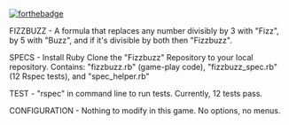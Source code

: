 [![forthebadge](https://forthebadge.com/images/badges/made-with-ruby.svg)](https://forthebadge.com)

FIZZBUZZ - 
  A formula that replaces any number divisibly by 3 with "Fizz", by 5 with "Buzz", and if it's divisible by both then "Fizzbuzz".

SPECS - 
  Install Ruby 
  Clone the "Fizzbuzz" Repository to your local repository. 
  Contains: "fizzbuzz.rb" (game-play code), "fizzbuzz_spec.rb" (12 Rspec tests), and "spec_helper.rb"
  
TEST - 
  "rspec" in command line to run tests.
  Currently, 12 tests pass. 

CONFIGURATION -
  Nothing to modify in this game. No options, no menus. 
